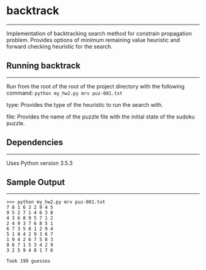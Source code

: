 # backtrack
---
Implementation of backtracking search method for constrain propagation problem. Provides options of minimum remaining value heuristic and forward checking heuristic for the search.

## Running backtrack
---
Run from the root of the root of the project directory with the following command: `python my_hw2.py mrv puz-001.txt`

type: Provides the type of the heuristic to run the search with.

file: Provides the name of the puzzle file with the initial state of the sudoku puzzle.

## Dependencies
---
Uses Python version 3.5.3

## Sample Output
---
```
>>> python my_hw2.py mrv puz-001.txt
7 8 1 6 3 2 9 4 5
9 5 2 7 1 4 6 3 8
4 3 6 8 9 5 7 1 2
2 4 9 3 7 6 8 5 1
6 7 3 5 8 1 2 9 4
5 1 8 4 2 9 3 6 7
1 9 4 2 6 7 5 8 3
8 6 7 1 5 3 4 2 9
3 2 5 9 4 8 1 7 6

Took 199 guesses
```
